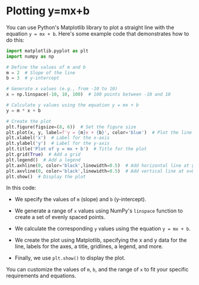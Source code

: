 # Plotting y=mx+b

You can use Python's Matplotlib library to plot a straight line with the equation `y = mx + b`. Here's some example code that demonstrates how to do this:

```python
import matplotlib.pyplot as plt
import numpy as np

# Define the values of m and b
m = 2  # Slope of the line
b = 3  # y-intercept

# Generate x values (e.g., from -10 to 10)
x = np.linspace(-10, 10, 100)  # 100 points between -10 and 10

# Calculate y values using the equation y = mx + b
y = m * x + b

# Create the plot
plt.figure(figsize=(8, 6))  # Set the figure size
plt.plot(x, y, label=f'y = {m}x + {b}', color='blue')  # Plot the line
plt.xlabel('x')  # Label for the x-axis
plt.ylabel('y')  # Label for the y-axis
plt.title('Plot of y = mx + b')  # Title for the plot
plt.grid(True)  # Add a grid
plt.legend()  # Add a legend
plt.axhline(0, color='black',linewidth=0.5)  # Add horizontal line at y=0
plt.axvline(0, color='black',linewidth=0.5)  # Add vertical line at x=0
plt.show()  # Display the plot
```

In this code:

- We specify the values of `m` (slope) and `b` (y-intercept).

- We generate a range of `x` values using NumPy's `linspace` function to create a set of evenly spaced points.

- We calculate the corresponding `y` values using the equation `y = mx + b`.

- We create the plot using Matplotlib, specifying the x and y data for the line, labels for the axes, a title, gridlines, a legend, and more.

- Finally, we use `plt.show()` to display the plot.

You can customize the values of `m`, `b`, and the range of `x` to fit your specific requirements and equations.
